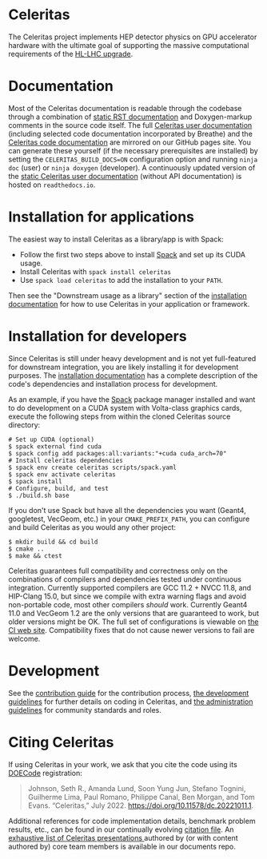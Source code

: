 # Celeritas

The Celeritas project implements HEP detector physics on GPU accelerator
hardware with the ultimate goal of supporting the massive computational
requirements of the [HL-LHC upgrade][HLLHC].

[HLLHC]: https://home.cern/science/accelerators/high-luminosity-lhc

# Documentation

Most of the Celeritas documentation is readable through the codebase through a
combination of [static RST documentation](doc/index.rst) and Doxygen-markup
comments in the source code itself. The full [Celeritas user
documentation][user-docs] (including selected code documentation incorporated
by Breathe) and the [Celeritas code documentation][dev-docs] are mirrored on
our GitHub pages site. You can generate these yourself (if the necessary
prerequisites are installed) by
setting the `CELERITAS_BUILD_DOCS=ON` configuration option and running `ninja
doc` (user) or `ninja doxygen` (developer). A continuously updated version of
the [static Celeritas user documentation][rtd] (without API documentation) is
hosted on `readthedocs.io`.

[user-docs]: https://celeritas-project.github.io/celeritas/user/index.html
[dev-docs]: https://celeritas-project.github.io/celeritas/dev/index.html
[rtd]: https://celeritas.readthedocs.io/en/latest/

# Installation for applications

The easiest way to install Celeritas as a library/app is with Spack:
- Follow the first two steps above to install [Spack][spack-start] and set up its CUDA usage.
- Install Celeritas with `spack install celeritas`
- Use `spack load celeritas` to add the installation to your `PATH`.

Then see the "Downstream usage as a library" section of the [installation
documentation][install] for how to use Celeritas in your application or framework.

[spack-start]: https://spack.readthedocs.io/en/latest/getting_started.html
[install]: doc/installation.rst

# Installation for developers

Since Celeritas is still under heavy development and is not yet full-featured
for downstream integration, you are likely installing it for development
purposes. The [installation documentation][install] has a
complete description of the code's dependencies and installation process for
development.

As an example, if you have the [Spack][spack] package manager
installed and want to do development on a CUDA system with Volta-class graphics
cards, execute the following steps from within the cloned Celeritas source
directory:
```console
# Set up CUDA (optional)
$ spack external find cuda
$ spack config add packages:all:variants:"+cuda cuda_arch=70"
# Install celeritas dependencies
$ spack env create celeritas scripts/spack.yaml
$ spack env activate celeritas
$ spack install
# Configure, build, and test
$ ./build.sh base
```

If you don't use Spack but have all the dependencies you want (Geant4,
googletest, VecGeom, etc.) in your `CMAKE_PREFIX_PATH`, you can configure and
build Celeritas as you would any other project:
```console
$ mkdir build && cd build
$ cmake ..
$ make && ctest
```

Celeritas guarantees full compatibility and correctness only on the
combinations of compilers and dependencies tested under continuous integration.
Currently supported compilers are GCC 11.2 + NVCC 11.8, and HIP-Clang 15.0, but
since we compile with extra warning flags and avoid non-portable code, most
other compilers *should* work.
Currently Geant4 11.0 and VecGeom 1.2 are the only versions that are guaranteed
to work, but older versions might be OK.
The full set of configurations is viewable on [the CI web site][jenkins].
Compatibility fixes that do not cause newer versions to fail are welcome.

[spack]: https://github.com/spack/spack
[install]: doc/installation.rst
[jenkins]: https://cloud.cees.ornl.gov/jenkins-ci/blue/organizations/jenkins/Celeritas/activity?branch=master

# Development

See the [contribution guide](CONTRIBUTING.rst) for the contribution process,
[the development guidelines](doc/appendices/development.rst) for further
details on coding in Celeritas, and [the administration guidelines](doc/appendices/administration.rst) for community standards and roles.

# Citing Celeritas

If using Celeritas in your work, we ask that you cite the code using its
[DOECode](https://www.osti.gov/doecode/biblio/94866) registration:

> Johnson, Seth R., Amanda Lund, Soon Yung Jun, Stefano Tognini, Guilherme Lima, Paul Romano, Philippe Canal, Ben Morgan, and Tom Evans. “Celeritas,” July 2022. https://doi.org/10.11578/dc.20221011.1.

Additional references for code implementation details, benchmark problem
results, etc., can be found in our continually evolving [citation
file](doc/_static/celeritas.bib). An [exhaustive list of Celeritas presentations
](https://github.com/celeritas-project/celeritas-docs/blob/main/presentations/presentations.bib)
authored by (or with content authored by) core team members is available in our
documents repo.

